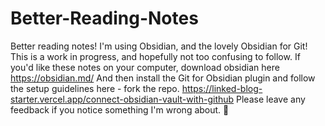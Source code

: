# Better-Reading-Notes
Better reading notes! I'm using Obsidian, and the lovely Obsidian for Git!
This is a work in progress, and hopefully not too confusing to follow. 
If you'd like these notes on your computer, download obsidian here
https://obsidian.md/
And then install the Git for Obsidian plugin and follow the setup guidelines here - fork the repo. 
https://linked-blog-starter.vercel.app/connect-obsidian-vault-with-github
Please leave any feedback if you notice something I'm wrong about. 🤥







